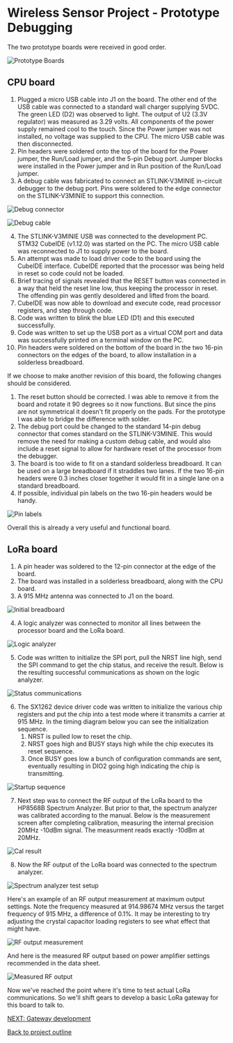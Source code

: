# Wireless Sensor Project - Prototype Debugging

The two prototype boards were received in good order.

![Prototype Boards](Images/First%20round%20boards.JPG)

## CPU board

1. Plugged a micro USB cable into J1 on the board. The other end of the USB cable was connected to a standard wall charger supplying 5VDC. The green LED (D2) was observed to light. The output of U2 (3.3V regulator) was measured as 3.29 volts. All components of the power supply remained cool to the touch. Since the Power jumper was not installed, no voltage was supplied to the CPU. The micro USB cable was then disconnected.
2. Pin headers were soldered onto the top of the board for the Power jumper, the Run/Load jumper, and the 5-pin Debug port. Jumper blocks were installed in the Power jumper and in Run position of the Run/Load jumper.
3. A debug cable was fabricated to connect an STLINK-V3MINIE in-circuit debugger to the debug port. Pins were soldered to the edge connector on the STLINK-V3MINIE to support this connection.

![Debug connector](Images/Debug%20connector.JPG)

![Debug cable](Images/Debug%20cable.JPG)

4. The STLINK-V3MINIE USB was connected to the development PC. STM32 CubeIDE (v1.12.0) was started on the PC. The micro USB cable was reconnected to J1 to supply power to the board.
5. An attempt was made to load driver code to the board using the CubeIDE interface. CubeIDE reported that the processor was being held in reset so code could not be loaded.
6. Brief tracing of signals revealed that the RESET button was connected in a way that held the reset line low, thus keeping the processor in reset. The offending pin was gently desoldered and lifted from the board.
7. CubeIDE was now able to download and execute code, read processor registers, and step through code. 
8. Code was written to blink the blue LED (D1) and this executed successfully.
9. Code was written to set up the USB port as a virtual COM port and data was successfully printed on a terminal window on the PC.
10. Pin headers were soldered on the bottom of the board in the two 16-pin connectors on the edges of the board, to allow installation in a solderless breadboard.

If we choose to make another revision of this board, the following changes should be considered.

1. The reset button should be corrected. I was able to remove it from the board and rotate it 90 degrees so it now functions. But since the pins are not symmetrical it doesn't fit properly on the pads. For the prototype I was able to bridge the difference with solder.
2. The debug port could be changed to the standard 14-pin debug connector that comes standard on the STLINK-V3MINIE. This would remove the need for making a custom debug cable, and would also include a reset signal to allow for hardware reset of the processor from the debugger.
3. The board is too wide to fit on a standard solderless breadboard. It can be used on a large breadboard if it straddles two lanes. If the two 16-pin headers were 0.3 inches closer together it would fit in a single lane on a standard breadboard.
4. If possible, individual pin labels on the two 16-pin headers would be handy.

![Pin labels](Images/CPU%20Board%20labels.JPG)

Overall this is already a very useful and functional board.

## LoRa board

1. A pin header was soldered to the 12-pin connector at the edge of the board.
2. The board was installed in a solderless breadboard, along with the CPU board.
3. A 915 MHz antenna was connected to J1 on the board.

![Initial breadboard](Images/Inital%20Breadboard.JPG)

4. A logic analyzer was connected to monitor all lines between the processor board and the LoRa board.

![Logic analyzer](Images/Breadboard%20with%20Logic%20Analyzer.JPG)

5. Code was written to initialize the SPI port, pull the NRST line high, send the SPI command to get the chip status, and receive the result. Below is the resulting successful communications as shown on the logic analyzer.

![Status communications](Images/SPI%20status%20communications.JPG)

6. The SX1262 device driver code was written to initialize the various chip registers and put the chip into a test mode where it transmits a carrier at 915 MHz. In the timing diagram below you can see the initialization sequence.
    1. NRST is pulled low to reset the chip.
    2. NRST goes high and BUSY stays high while the chip executes its reset sequence.
    3. Once BUSY goes low a bunch of configuration commands are sent, eventually resulting in DIO2 going high indicating the chip is transmitting.
    
![Startup sequence](Images/Initialization%20and%20transmit.JPG)

7. Next step was to connect the RF output of the LoRa board to the HP8568B Spectrum Analyzer. But prior to that, the spectrum analyzer was calibrated according to the manual. Below is the measurement screen after completing calibration, measuring the internal precision 20MHz -10dBm signal. The measurment reads exactly -10dBm at 20MHz.

![Cal result](Images/Spectrum%20analyzer%20cal%20result.JPG)

8. Now the RF output of the LoRa board was connected to the spectrum analyzer.

![Spectrum analyzer test setup](Images/Spectrum%20analyzer%20test%20setup.JPG)

Here's an example of an RF output measurement at maximum output settings. Note the frequency measured at 914.98674 MHz versus the target frequency of 915 MHz, a difference of 0.1%. It may be interesting to try adjusting the crystal capacitor loading registers to see what effect that might have.

![RF output measurement](Images/RF%20Power%20Measurement.JPG)

And here is the measured RF output based on power amplifier settings recommended in the data sheet.

![Measured RF output](Images/RF%20Output%20Power%20Graph.png)

Now we've reached the point where it's time to test actual LoRa communications. So we'll shift gears to develop a basic LoRa gateway for this board to talk to. 

[NEXT: Gateway development](./LoRa%20gateway%20development.md)

[Back to project outline](../README.md)